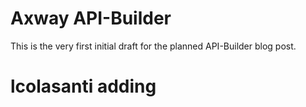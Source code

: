 # Axway API-Builder

This is the very first initial draft for the planned API-Builder blog post.

# lcolasanti adding
